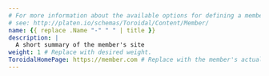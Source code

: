 ```yaml
---
# For more information about the available options for defining a member site,
# see: http://platen.io/schemas/Toroidal/Content/Member/
name: {{ replace .Name "-" " " | title }}
description: |
  A short summary of the member's site
weight: 1 # Replace with desired weight.
ToroidalHomePage: https://member.com # Replace with the member's actual site
---
```

